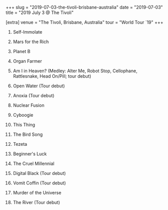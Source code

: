 +++
slug = "2019-07-03-the-tivoli-brisbane-australia"
date = "2019-07-03"
title = "2019 July 3 @ The Tivoli"

[extra]
venue = "The Tivoli, Brisbane, Australia"
tour = "World Tour `19"
+++


 1. Self-Immolate

 2. Mars for the Rich

 3. Planet B

 4. Organ Farmer

 5. Am I in Heaven?
    (Medley: Alter Me, Robot Stop, Cellophane, Rattlesnake, Head
    On/Pill; tour debut)

 6. Open Water
    (Tour debut)

 7. Anoxia
    (Tour debut)

 8. Nuclear Fusion

 9. Cyboogie

10. This Thing

11. The Bird Song

12. Tezeta

13. Beginner's Luck

14. The Cruel Millennial

15. Digital Black
    (Tour debut)

16. Vomit Coffin
    (Tour debut)

17. Murder of the Universe

18. The River
    (Tour debut)


